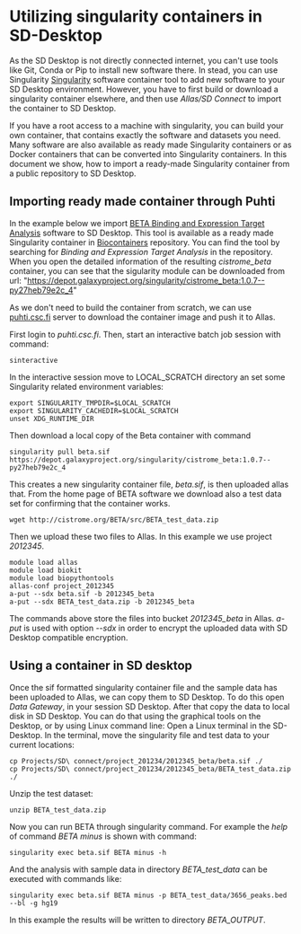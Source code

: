 # Utilizing singularity containers in SD-Desktop

As the SD Desktop is not directly connected internet, you can't use tools like Git, Conda or Pip to install new software there.
In stead, you can use Singularity [Singularity](https://sylabs.io/guides/3.8/user-guide/) software container tool to add new software to your SD Desktop environment. However, you have to first build  or download a singularity container elsewhere, and then use _Allas/SD Connect_ to import the container to SD Desktop.

If you have a root access to a machine with singularity, you can build your own container, that contains exactly the software and
datasets you need. Many software are also available as ready made Singularity containers or as Docker containers that can be converted into
Singularity containers. In this document we show, how to import a ready-made Singularity container from a public repository to SD Desktop.


## Importing ready made container through Puhti


In the example below we import [BETA Binding and Expression Target Analysis](https://cistrome.org/BETA/index.html) software to SD Desktop.
This tool is available as a ready made Singularity container in [Biocontainers](https://biocontainers.pro/registry) repository. You can find the tool
by searching for _Binding and Expression Target Analysis_ in the repository. When you open the detailed information of the resulting _cistrome_beta_ container, 
you can see that the sigularity module can be downloaded from url: "https://depot.galaxyproject.org/singularity/cistrome_beta:1.0.7--py27heb79e2c_4" 

As we don't need to build the container from scratch, we can use [puhti.csc.fi](../../computing/overview.md) server to download the container 
image and push it to Allas.

First login to _puhti.csc.fi_. Then, start an interactive batch job session with command:

```text
sinteractive
```
In the interactive session move to LOCAL_SCRATCH directory an set some Singularity related environment variables:

```text
export SINGULARITY_TMPDIR=$LOCAL_SCRATCH
export SINGULARITY_CACHEDIR=$LOCAL_SCRATCH
unset XDG_RUNTIME_DIR
```

Then download a local copy of the Beta container with command

```text
singularity pull beta.sif https://depot.galaxyproject.org/singularity/cistrome_beta:1.0.7--py27heb79e2c_4
```
This creates a new singularity container file, _beta.sif_, is then uploaded allas that. From the home page of BETA software 
we download also a test data set for confirming that the container works.

```text
wget http://cistrome.org/BETA/src/BETA_test_data.zip
```

Then we upload these two files to Allas. In this example we use project _2012345_.

```text
module load allas
module load biokit
module load biopythontools
allas-conf project_2012345
a-put --sdx beta.sif -b 2012345_beta
a-put --sdx BETA_test_data.zip -b 2012345_beta
```

The commands above store the files into bucket _2012345_beta_ in Allas. _a-put_ is used with option _--sdx_ in order to encrypt the uploaded data with SD Desktop compatible encryption. 

## Using a container in SD desktop

Once the sif formatted singularity container file and the sample data has been uploaded to Allas, we can copy 
them to SD Desktop. To do this open _Data Gateway_, in your session SD Desktop. After that copy the data to local disk in SD Desktop.
You can do that using the graphical tools on the Desktop, or by using Linux command line: Open a Linux terminal in the SD-Desktop. In the terminal, move the singularity file and test data to your current locations:

```text
cp Projects/SD\ connect/project_201234/2012345_beta/beta.sif ./
cp Projects/SD\ connect/project_201234/2012345_beta/BETA_test_data.zip ./
```
Unzip the test dataset:
```text 
unzip BETA_test_data.zip
```
Now you can run BETA through singularity command. 
For example the _help_ of command _BETA minus_ is shown with command:

```text
singularity exec beta.sif BETA minus -h
```
And the analysis with sample data in directory _BETA_test_data_ can
be executed with commands like:

```text
singularity exec beta.sif BETA minus -p BETA_test_data/3656_peaks.bed --bl -g hg19
```
In this example the results will be written to directory _BETA_OUTPUT_. 







